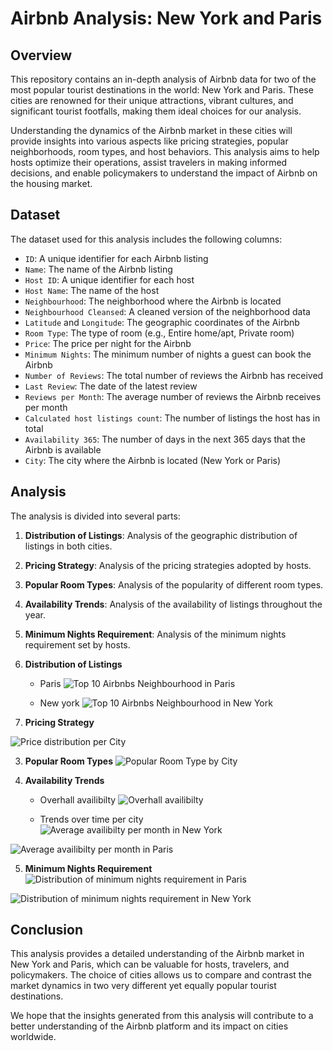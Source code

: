 # Airbnb Analysis: New York and Paris

## Overview

This repository contains an in-depth analysis of Airbnb data for two of the most popular tourist destinations in the world: New York and Paris. These cities are renowned for their unique attractions, vibrant cultures, and significant tourist footfalls, making them ideal choices for our analysis. 

Understanding the dynamics of the Airbnb market in these cities will provide insights into various aspects like pricing strategies, popular neighborhoods, room types, and host behaviors. This analysis aims to help hosts optimize their operations, assist travelers in making informed decisions, and enable policymakers to understand the impact of Airbnb on the housing market.

## Dataset

The dataset used for this analysis includes the following columns:

- `ID`: A unique identifier for each Airbnb listing
- `Name`: The name of the Airbnb listing
- `Host ID`: A unique identifier for each host
- `Host Name`: The name of the host
- `Neighbourhood`: The neighborhood where the Airbnb is located
- `Neighbourhood Cleansed`: A cleaned version of the neighborhood data
- `Latitude` and `Longitude`: The geographic coordinates of the Airbnb
- `Room Type`: The type of room (e.g., Entire home/apt, Private room)
- `Price`: The price per night for the Airbnb
- `Minimum Nights`: The minimum number of nights a guest can book the Airbnb
- `Number of Reviews`: The total number of reviews the Airbnb has received
- `Last Review`: The date of the latest review
- `Reviews per Month`: The average number of reviews the Airbnb receives per month
- `Calculated host listings count`: The number of listings the host has in total
- `Availability 365`: The number of days in the next 365 days that the Airbnb is available
- `City`: The city where the Airbnb is located (New York or Paris)

## Analysis

The analysis is divided into several parts:

1. **Distribution of Listings**: Analysis of the geographic distribution of listings in both cities.
2. **Pricing Strategy**: Analysis of the pricing strategies adopted by hosts.
3. **Popular Room Types**: Analysis of the popularity of different room types.
4. **Availability Trends**: Analysis of the availability of listings throughout the year.
5. **Minimum Nights Requirement**: Analysis of the minimum nights requirement set by hosts.



1. **Distribution of Listings**
   - Paris
   ![Top 10 Airbnbs Neighbourhood in Paris](https://github.com/Simro25011/Paris_-_NY_Airbnbs---Prices-Prediction---XGBoost/blob/main/Resources/top10_neighbourhoods_Paris.png)
   
   
   - New york
   ![Top 10 Airbnbs Neighbourhood in New York](https://github.com/Simro25011/Paris_-_NY_Airbnbs---Prices-Prediction---XGBoost/blob/main/Resources/top10_neighbourhoods_NY.png)
   

2. **Pricing Strategy**

![Price distribution per City](https://github.com/Simro25011/Paris_-_NY_Airbnbs---Prices-Prediction---XGBoost/blob/main/Resources/Price%20distribution%20per%20City.png)


3. **Popular Room Types**
![Popular Room Type by City](https://github.com/Simro25011/Paris_-_NY_Airbnbs---Prices-Prediction---XGBoost/blob/main/Resources/Popular%20Room%20Types%20by%20City.png)


4. **Availability Trends**
   - Overhall availibilty
![Overhall availibilty](https://github.com/Simro25011/Paris_-_NY_Airbnbs---Prices-Prediction---XGBoost/blob/main/Resources/Overhall%20availability%20of%20Airbnbs%20per%20City.png)

   - Trends over time per city
![Average availibilty per month in New York](https://github.com/Simro25011/Paris_-_NY_Airbnbs---Prices-Prediction---XGBoost/blob/main/Resources/NY%20Average%20Availability%20per%20Month.png)

![Average availibilty per month in Paris](https://github.com/Simro25011/Paris_-_NY_Airbnbs---Prices-Prediction---XGBoost/blob/main/Resources/Paris%20Average%20Availability%20per%20Month.png)


5. **Minimum Nights Requirement**
![Distribution of minimum nights requirement in Paris](https://github.com/Simro25011/Paris_-_NY_Airbnbs---Prices-Prediction---XGBoost/blob/main/Resources/Distribution%20of%20minimum%20nights%20requirement%20in%20Paris.png)

![Distribution of minimum nights requirement in New York](https://github.com/Simro25011/Paris_-_NY_Airbnbs---Prices-Prediction---XGBoost/blob/main/Resources/Distribution%20of%20minimum%20nights%20requirement%20in%20New%20York.png)







## Conclusion

This analysis provides a detailed understanding of the Airbnb market in New York and Paris, which can be valuable for hosts, travelers, and policymakers. The choice of cities allows us to compare and contrast the market dynamics in two very different yet equally popular tourist destinations. 

We hope that the insights generated from this analysis will contribute to a better understanding of the Airbnb platform and its impact on cities worldwide.

